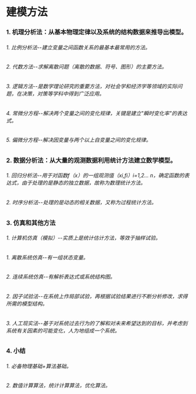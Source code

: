 # 建模方法

### 1. 机理分析法：从基本物理定律以及系统的结构数据来推导出模型。
######    1. 比例分析法--建立变量之间函数关系的最基本最常用的方法。
######    2. 代数方法--求解离散问题（离散的数据、符号、图形）的主要方法。
######    3. 逻辑方法--是数学理论研究的重要方法，对社会学和经济学等领域的实际问题，在决策，对策等学科中得到广泛应用。
######    4. 常微分方程--解决两个变量之间的变化规律，关键是建立"瞬时变化率"的表达式。
######    5. 偏微分方程--解决因变量与两个以上自变量之间的变化规律。

### 2. 数据分析法：从大量的观测数据利用统计方法建立数学模型。
######    1. 回归分析法--用于对函数f（x）的一组观测值（xi,fi）i=1,2… n，确定函数的表达式，由于处理的是静态的独立数据，故称为数理统计方法。
######    2. 时序分析法--处理的是动态的相关数据，又称为过程统计方法。

### 3. 仿真和其他方法
######    1. 计算机仿真（模拟）--实质上是统计估计方法，等效于抽样试验。
######        1. 离散系统仿真--有一组状态变量。
######        2. 连续系统仿真--有解析表达式或系统结构图。
######    2. 因子试验法--在系统上作局部试验，再根据试验结果进行不断分析修改，求得所需的模型结构。
######    3. 人工现实法--基于对系统过去行为的了解和对未来希望达到的目标，并考虑到系统有关因素的可能变化，人为地组成一个系统。

### 4. 小结
######    1. 必备物理基础+算法基础。
######    2. 数值计算算法，统计计算算法，优化算法。